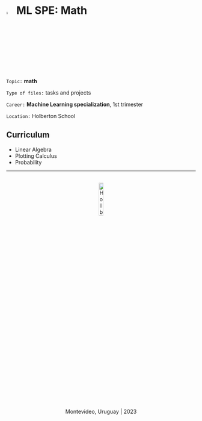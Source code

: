 # <a> <img src="https://upload.wikimedia.org/wikipedia/commons/2/21/Matlab_Logo.png" alt="Matlab logo" width=4%></img></a> **ML SPE: Math**

`Topic:` **math**

`Type of files:` tasks and projects

`Career:` **Machine Learning specialization**, 1st trimester

`Location:` Holberton School

## Curriculum
- Linear Algebra
- Plotting Calculus
- Probability

<hr>
<br>
<div align="center">
    <img src="https://apply.holbertonschool.com/holberton-logo.png" alt="Holberton logo" width=15%></img>
</div>

<p align="center">Montevideo, Uruguay | 2023</p>
